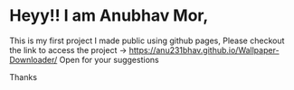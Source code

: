 # Heyy!! I am Anubhav Mor, 
This is my first project I made public using github pages,
Please checkout the link to access the project -> https://anu231bhav.github.io/Wallpaper-Downloader/
Open for your suggestions

Thanks 
